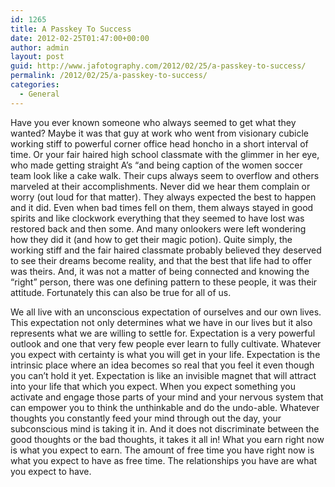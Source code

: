 ```yaml
---
id: 1265
title: A Passkey To Success
date: 2012-02-25T01:47:00+00:00
author: admin
layout: post
guid: http://www.jafotography.com/2012/02/25/a-passkey-to-success/
permalink: /2012/02/25/a-passkey-to-success/
categories:
  - General
---
```

Have you ever known someone who always seemed to get what they wanted? Maybe it was that guy at work who went from visionary cubicle working stiff to powerful corner office head honcho in a short interval of time. Or your fair haired high school classmate with the glimmer in her eye, who made getting straight A&#8217;s &#8220;and being caption of the women soccer team look like a cake walk. Their cups always seem to overflow and others marveled at their accomplishments. Never did we hear them complain or worry (out loud for that matter). They always expected the best to happen and it did. Even when bad times fell on them, them always stayed in good spirits and like clockwork everything that they seemed to have lost was restored back and then some. And many onlookers were left wondering how they did it (and how to get their magic potion). Quite simply, the working stiff and the fair haired classmate probably believed they deserved to see their dreams become reality, and that the best that life had to offer was theirs. And, it was not a matter of being connected and knowing the &#8220;right&#8221; person, there was one defining pattern to these people, it was their attitude. Fortunately this can also be true for all of us.

We all live with an unconscious expectation of ourselves and our own lives. This expectation not only determines what we have in our lives but it also represents what we are willing to settle for. Expectation is a very powerful outlook and one that very few people ever learn to fully cultivate. Whatever you expect with certainty is what you will get in your life. Expectation is the intrinsic place where an idea becomes so real that you feel it even though you can&#8217;t hold it yet. Expectation is like an invisible magnet that will attract into your life that which you expect. When you expect something you activate and engage those parts of your mind and your nervous system that can empower you to think the unthinkable and do the undo-able. Whatever thoughts you constantly feed your mind through out the day, your subconscious mind is taking it in. And it does not discriminate between the good thoughts or the bad thoughts, it takes it all in! What you earn right now is what you expect to earn. The amount of free time you have right now is what you expect to have as free time. The relationships you have are what you expect to have.